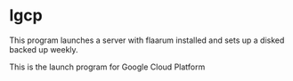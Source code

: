 # lgcp

This program launches a server with flaarum installed and sets up a disked backed up weekly.

This is the launch program for Google Cloud Platform